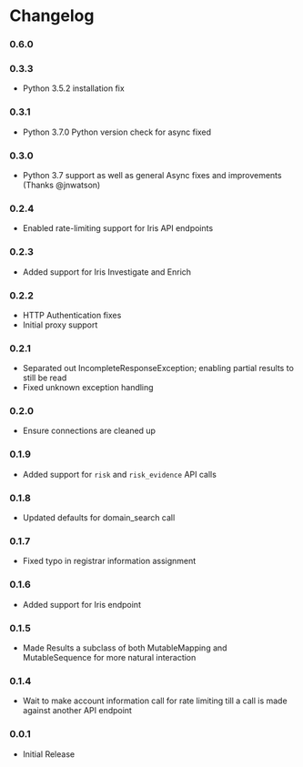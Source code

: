 Changelog
=========
### 0.6.0

### 0.3.3
- Python 3.5.2 installation fix

### 0.3.1
- Python 3.7.0 Python version check for async fixed

### 0.3.0
- Python 3.7 support as well as general Async fixes and improvements (Thanks @jnwatson)

### 0.2.4
- Enabled rate-limiting support for Iris API endpoints

### 0.2.3
- Added support for Iris Investigate and Enrich

### 0.2.2
- HTTP Authentication fixes
- Initial proxy support

### 0.2.1
- Separated out IncompleteResponseException; enabling partial results to still be read
- Fixed unknown exception handling

### 0.2.0
- Ensure connections are cleaned up

### 0.1.9
- Added support for `risk` and `risk_evidence` API calls

### 0.1.8
- Updated defaults for domain_search call

### 0.1.7
- Fixed typo in registrar information assignment

### 0.1.6
- Added support for Iris endpoint

### 0.1.5
- Made Results a subclass of both MutableMapping and MutableSequence for more natural interaction

### 0.1.4
- Wait to make account information call for rate limiting till a call is made against another API endpoint

### 0.0.1
- Initial Release
